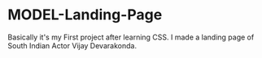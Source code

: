 # MODEL-Landing-Page
Basically it's my First project after learning CSS. I made a landing page of South Indian Actor Vijay Devarakonda.
